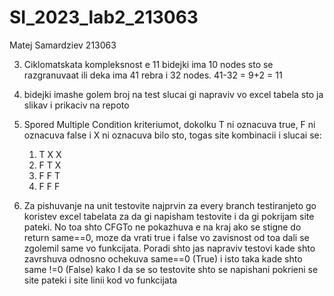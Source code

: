 # SI_2023_lab2_213063

Matej Samardziev
213063

3. Ciklomatskata kompleksnost e 11 bidejki ima 10 nodes sto se razgranuvaat ili deka ima 41 rebra i 32 nodes. 41-32 = 9+2 = 11

4. bidejki imashe golem broj na test slucai gi napraviv vo excel tabela sto ja slikav i prikaciv na repoto

5. Spored Multiple Condition kriteriumot, dokolku T ni oznacuva true, F ni oznacuva false i X ni oznacuva bilo sto, togas site kombinacii i slucai se:
   1. T X X
   2. F T X
   3. F F T
   4. F F F


7. Za pishuvanje na unit testovite najprvin za every branch testiranjeto go koristev excel tabelata za da gi napisham testovite i da gi pokrijam site pateki. No toa shto CFGTo ne pokazhuva e na kraj ako se stigne do return same==0, moze da vrati true i false vo zavisnost od toa dali se zgolemil same vo funkcijata. Poradi shto jas napraviv testovi kade shto zavrshuva odnosno ochekuva same==0 (True) i isto taka kade shto same !=0 (False) kako I da se so testovite shto se napishani pokrieni se site pateki i site linii kod vo funkcijata
